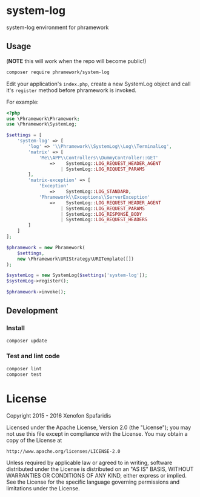 # system-log
system-log environment for phramework

## Usage
(**NOTE** this will work when the repo will become public!)

```bash
composer require phramework/system-log
```

Edit your application's `index.php`, create a new SystemLog object and call it's `register` method before phramework is invoked.

For example:

```php
<?php
use \Phramework\Phramework;
use \Phramework\SystemLog;

$settings = [
    'system-log' => [
        'log' => '\\Phramework\\SystemLog\\Log\\TerminalLog',
        'matrix' => [
            'Me\\APP\\Controllers\\DummyController::GET'
                =>    SystemLog::LOG_REQUEST_HEADER_AGENT
                    | SystemLog::LOG_REQUEST_PARAMS
        ],
        'matrix-exception' => [
            'Exception'
                =>    SystemLog::LOG_STANDARD,
            'Phramework\\Exceptions\\ServerException'
                =>    SystemLog::LOG_REQUEST_HEADER_AGENT
                    | SystemLog::LOG_REQUEST_PARAMS
                    | SystemLog::LOG_RESPONSE_BODY
                    | SystemLog::LOG_REQUEST_HEADERS
        ]
    ]
];

$phramework = new Phramework(
    $settings,
    new \Phramework\URIStrategy\URITemplate([])
);

$systemLog = new SystemLog($settings['system-log']);
$systemLog->register();

$phramework->invoke();
```

## Development
### Install

```bash
composer update
```

### Test and lint code

```bash
composer lint
composer test
```

# License
Copyright 2015 - 2016 Xenofon Spafaridis

Licensed under the Apache License, Version 2.0 (the "License"); you may not use this file except in compliance with the License. You may obtain a copy of the License at

```
http://www.apache.org/licenses/LICENSE-2.0
```

Unless required by applicable law or agreed to in writing, software distributed under the License is distributed on an "AS IS" BASIS, WITHOUT WARRANTIES OR CONDITIONS OF ANY KIND, either express or implied. See the License for the specific language governing permissions and limitations under the License.
